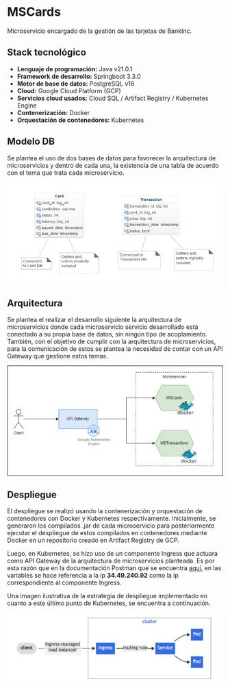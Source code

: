 # MSCards

Microservicio encargado de la gestión de las tarjetas de BankInc.

## Stack tecnológico

- **Lenguaje de programación:** Java v21.0.1
- **Framework de desarrollo:** Springboot 3.3.0
- **Motor de base de datos:** PostgreSQL v16
- **Cloud:** Google Cloud Platform (GCP)
- **Servicios cloud usados:** Cloud SQL / Artifact Registry / Kubernetes Engine
- **Contenerización:** Docker
- **Orquestación de contenedores:** Kubernetes

## Modelo DB

Se plantea el uso de dos bases de datos para favorecer la arquitectura de microservicios y dentro de cada una, la
existencia de una tabla de acuerdo con el tema que trata cada microservicio.

![](/assets/modelodb.png)

## Arquitectura

Se plantea el realizar el desarrollo siguiente la arquitectura de microservicios donde cada microservicio servicio
desarrollado está conectado a su propia base de datos, sin ningún tipo de acoplamiento. También, con el objetivo
de cumplir con la arquitectura de microservicios, para la comunicación de estos se plantea la necesidad de contar
con un API Gateway que gestione estos temas.

![](/assets/arquitectura.png)

## Despliegue

El despliegue se realizó usando la contenerización y orquestación de contenedores con Docker y Kubernetes
respectivamente. Inicialmente, se generaron los compilados .jar de cada microservicio para posteriormente ejecutar
el despliegue de estos compilados en contenedores mediante Docker en un repositorio creado en Artifact Registry de
GCP.

Luego, en Kubernetes, se hizo uso de un componente Ingress que actuara como API Gateway de la
arquitectura de microservicios planteada. Es por esta razón que en la documentación Postman que se encuentra 
[aquí](/assets/Prueba%20técnica%20Novatec.postman_collection.json), en las variables se hace referencia a la 
ip **34.49.240.92** como la ip correspondiente al componente Ingress.

Una imagen ilustrativa de la estrategia de despliegue implementado en cuanto a este último punto de Kubernetes,
se encuentra a continuación.

![](/assets/despliegue.png)